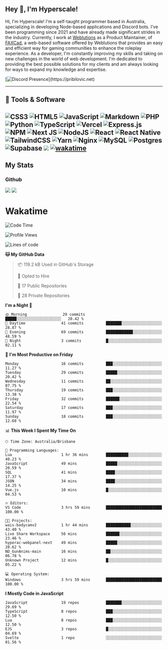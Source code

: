 ## Hey 👋, I'm Hyperscale!

Hi, I'm Hyperscale! I'm a self-taught programmer based in Australia, specializing in developing Node-based applications and Discord bots. I've been programming since 2021 and have already made significant strides in the industry. Currently, I work at [Weblutions](https://weblutions.com) as a Product Maintainer, of [FAXCad](https://weblutions.com/store/faxcad), a web-based software offered by Weblutions that provides an easy and efficient way for gaming communities to enhance the roleplay experience. As a developer, I'm constantly improving my skills and taking on new challenges in the world of web development. I'm dedicated to providing the best possible solutions for my clients and am always looking for ways to expand my knowledge and expertise.

[![Discord Presence](https://lanyard.cnrad.dev/api/906061699562475581?=idleMessage=:Just%Chillin%With%My%Kangaroo!)](https://pribilovic.net)

<p align="center">
<a href="https://github.com/Hyperscale1">
</a>
</p>

---
## 🔧 Tools & Software

![CSS3](https://img.shields.io/badge/css3-%231572B6.svg?style=for-the-badge&logo=css3&logoColor=white) ![HTML5](https://img.shields.io/badge/html5-%23E34F26.svg?style=for-the-badge&logo=html5&logoColor=white) ![JavaScript](https://img.shields.io/badge/javascript-%23323330.svg?style=for-the-badge&logo=javascript&logoColor=%23F7DF1E)  ![Markdown](https://img.shields.io/badge/markdown-%23000000.svg?style=for-the-badge&logo=markdown&logoColor=white) ![PHP](https://img.shields.io/badge/php-%23777BB4.svg?style=for-the-badge&logo=php&logoColor=white) ![Python](https://img.shields.io/badge/python-3670A0?style=for-the-badge&logo=python&logoColor=ffdd54) ![TypeScript](https://img.shields.io/badge/typescript-%23007ACC.svg?style=for-the-badge&logo=typescript&logoColor=white) ![Vercel](https://img.shields.io/badge/vercel-%23000000.svg?style=for-the-badge&logo=vercel&logoColor=white) ![Express.js](https://img.shields.io/badge/express.js-%23404d59.svg?style=for-the-badge&logo=express&logoColor=%2361DAFB) ![NPM](https://img.shields.io/badge/NPM-%23000000.svg?style=for-the-badge&logo=npm&logoColor=white) ![Next JS](https://img.shields.io/badge/Next-black?style=for-the-badge&logo=next.js&logoColor=white) ![NodeJS](https://img.shields.io/badge/node.js-6DA55F?style=for-the-badge&logo=node.js&logoColor=white) ![React](https://img.shields.io/badge/react-%2320232a.svg?style=for-the-badge&logo=react&logoColor=%2361DAFB) ![React Native](https://img.shields.io/badge/react_native-%2320232a.svg?style=for-the-badge&logo=react&logoColor=%2361DAFB) ![TailwindCSS](https://img.shields.io/badge/tailwindcss-%2338B2AC.svg?style=for-the-badge&logo=tailwind-css&logoColor=white) ![Yarn](https://img.shields.io/badge/yarn-%232C8EBB.svg?style=for-the-badge&logo=yarn&logoColor=white) ![Nginx](https://img.shields.io/badge/nginx-%23009639.svg?style=for-the-badge&logo=nginx&logoColor=white) ![MySQL](https://img.shields.io/badge/mysql-%2300f.svg?style=for-the-badge&logo=mysql&logoColor=white) ![Postgres](https://img.shields.io/badge/postgres-%23316192.svg?style=for-the-badge&logo=postgresql&logoColor=white) ![Supabase](https://img.shields.io/badge/Supabase-3ECF8E?style=for-the-badge&logo=supabase&logoColor=white) ![](https://img.shields.io/badge/Ubuntu-E95420?style=for-the-badge&logo=ubuntu&logoColor=white) [![wakatime](https://wakatime.com/badge/user/6e098b16-30e8-493e-bf77-598fafbb912d.svg?style=for-the-badge)](https://wakatime.com/@6e098b16-30e8-493e-bf77-598fafbb912d) 
---
## My Stats

### Github
![](https://github-readme-stats.vercel.app/api?username=Hyperscale1&theme=blue-green)
![](https://github-readme-stats.vercel.app/api/top-langs/?username=Hyperscale1&theme=blue-green)

# Wakatime
<!--START_SECTION:waka-->
![Code Time](http://img.shields.io/badge/Code%20Time-760%20hrs%204%20mins-blue)

![Profile Views](http://img.shields.io/badge/Profile%20Views-0-blue)

![Lines of code](https://img.shields.io/badge/From%20Hello%20World%20I%27ve%20Written-398.7%20thousand%20lines%20of%20code-blue)

**🐱 My GitHub Data** 

> 📦 119.2 kB Used in GitHub's Storage 
 > 
> 💼 Opted to Hire
 > 
> 📜 17 Public Repositories 
 > 
> 🔑 28 Private Repositories 
 > 
**I'm a Night 🦉** 

```text
🌞 Morning                29 commits          █████░░░░░░░░░░░░░░░░░░░░   20.42 % 
🌆 Daytime                41 commits          ███████░░░░░░░░░░░░░░░░░░   28.87 % 
🌃 Evening                69 commits          ████████████░░░░░░░░░░░░░   48.59 % 
🌙 Night                  3 commits           █░░░░░░░░░░░░░░░░░░░░░░░░   02.11 % 
```
📅 **I'm Most Productive on Friday** 

```text
Monday                   16 commits          ███░░░░░░░░░░░░░░░░░░░░░░   11.27 % 
Tuesday                  29 commits          █████░░░░░░░░░░░░░░░░░░░░   20.42 % 
Wednesday                11 commits          ██░░░░░░░░░░░░░░░░░░░░░░░   07.75 % 
Thursday                 19 commits          ███░░░░░░░░░░░░░░░░░░░░░░   13.38 % 
Friday                   32 commits          ██████░░░░░░░░░░░░░░░░░░░   22.54 % 
Saturday                 17 commits          ███░░░░░░░░░░░░░░░░░░░░░░   11.97 % 
Sunday                   18 commits          ███░░░░░░░░░░░░░░░░░░░░░░   12.68 % 
```


📊 **This Week I Spent My Time On** 

```text
🕑︎ Time Zone: Australia/Brisbane

💬 Programming Languages: 
Lua                      1 hr 36 mins        ██████████░░░░░░░░░░░░░░░   40.23 % 
JavaScript               49 mins             █████░░░░░░░░░░░░░░░░░░░░   20.59 % 
SQL                      41 mins             ████░░░░░░░░░░░░░░░░░░░░░   17.37 % 
JSON                     34 mins             ████░░░░░░░░░░░░░░░░░░░░░   14.25 % 
Vue.js                   10 mins             █░░░░░░░░░░░░░░░░░░░░░░░░   04.53 % 

🔥 Editors: 
VS Code                  3 hrs 59 mins       █████████████████████████   100.00 % 

🐱‍💻 Projects: 
wais-bodycamv2           1 hr 44 mins        ███████████░░░░░░░░░░░░░░   43.40 % 
Live Share Workspace     56 mins             ██████░░░░░░░░░░░░░░░░░░░   23.46 % 
hyperac-webpanel-next    49 mins             █████░░░░░░░░░░░░░░░░░░░░   20.62 % 
ND_GunAnims-main         16 mins             ██░░░░░░░░░░░░░░░░░░░░░░░   06.78 % 
Unknown Project          12 mins             █░░░░░░░░░░░░░░░░░░░░░░░░   05.22 % 

💻 Operating System: 
Windows                  3 hrs 59 mins       █████████████████████████   100.00 % 
```

**I Mostly Code in JavaScript** 

```text
JavaScript               19 repos            ███████░░░░░░░░░░░░░░░░░░   29.69 % 
TypeScript               8 repos             ███░░░░░░░░░░░░░░░░░░░░░░   12.50 % 
Lua                      8 repos             ███░░░░░░░░░░░░░░░░░░░░░░   12.50 % 
EJS                      3 repos             █░░░░░░░░░░░░░░░░░░░░░░░░   04.69 % 
Svelte                   1 repo              ░░░░░░░░░░░░░░░░░░░░░░░░░   01.56 % 
```




<!--END_SECTION:waka-->
